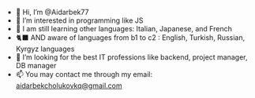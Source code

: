 - 👋 Hi, I’m @Aidarbek77
- 👀 I’m interested in programming like JS
- 🌱 I am still learning other languages: Italian, Japanese, and French
- 🐈‍⬛ AND aware of languages from b1 to c2 : English, Turkish, Russian, Kyrgyz languages
- 💞️ I’m looking for the best IT professions like backend, project manager, DB manager 
- 📫 You may contact me through my email: aidarbekcholukovkq@gmail.com
<!---
Aidarbek77/Aidarbek77 is a ✨ special ✨ repository because its `README.md` (this file) appears on your GitHub profile.
You can click the Preview link to take a look at your changes.
--->
